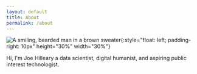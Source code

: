 ```yaml
---
layout: default
title: About
permalink: /about
---
```

![A smiling, bearded man in a brown sweater](/images/headshot.jpg){:style="float: left; padding-right: 10px" height="30%" width="30%"}

Hi, I'm Joe Hilleary a data scientist, digital humanist, and aspiring public interest technologist.
